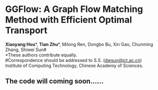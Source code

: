# GGFlow: A Graph Flow Matching Method with Efficient Optimal Transport

**Xiaoyang Hou***, **Tian Zhu***, Milong Ren, Dongbo Bu, Xin Gao, Chunming Zhang, Shiwei Sun# <br>
*These authors contribute equally.<br>
#Correspondence should be addressed to S.S. (dwsun@ict.ac.cn)<br>
Institute of Computing Technology, Chinese Academy of Sciences.<br>

## The code will coming soon......

